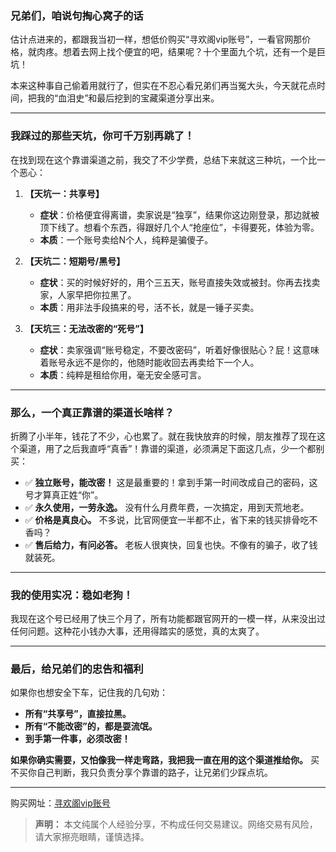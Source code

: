 

### 兄弟们，咱说句掏心窝子的话

估计点进来的，都跟我当初一样，想低价购买“寻欢阁vip账号”，一看官网那价格，就肉疼。想着去网上找个便宜的吧，结果呢？十个里面九个坑，还有一个是巨坑！

本来这种事自己偷着用就行了，但实在不忍心看兄弟们再当冤大头，今天就花点时间，把我的“血泪史”和最后挖到的宝藏渠道分享出来。

---

### 我踩过的那些天坑，你可千万别再跳了！

在找到现在这个靠谱渠道之前，我交了不少学费，总结下来就这三种坑，一个比一个恶心：

1.  **【天坑一：共享号】**
    *   **症状**：价格便宜得离谱，卖家说是“独享”，结果你这边刚登录，那边就被顶下线了。想看个东西，得跟好几个人“抢座位”，卡得要死，体验为零。
    *   **本质**：一个账号卖给N个人，纯粹是骗傻子。

2.  **【天坑二：短期号/黑号】**
    *   **症状**：买的时候好好的，用个三五天，账号直接失效或被封。你再去找卖家，人家早把你拉黑了。
    *   **本质**：用非法手段搞来的号，活不长，就是一锤子买卖。

3.  **【天坑三：无法改密的“死号”】**
    *   **症状**：卖家强调“账号稳定，不要改密码”，听着好像很贴心？屁！这意味着账号永远不是你的，他随时能收回去再卖给下一个人。
    *   **本质**：纯粹是租给你用，毫无安全感可言。

---

### 那么，一个真正靠谱的渠道长啥样？

折腾了小半年，钱花了不少，心也累了。就在我快放弃的时候，朋友推荐了现在这个渠道，用了之后我直呼“真香”！靠谱的渠道，必须满足下面这几点，少一个都别买：

*   ✅ **独立账号，能改密！** 这是最重要的！拿到手第一时间改成自己的密码，这号才算真正姓“你”。
*   ✅ **永久使用，一劳永逸。** 没有什么月费年费，一次搞定，用到天荒地老。
*   ✅ **价格是真良心。** 不多说，比官网便宜一半都不止，省下来的钱买排骨吃不香吗？
*   ✅ **售后给力，有问必答。** 老板人很爽快，回复也快。不像有的骗子，收了钱就装死。

---

### 我的使用实况：稳如老狗！

我现在这个号已经用了快三个月了，所有功能都跟官网开的一模一样，从来没出过任何问题。这种花小钱办大事，还用得踏实的感觉，真的太爽了。

---

### 最后，给兄弟们的忠告和福利

如果你也想安全下车，记住我的几句劝：

*   **所有“共享号”，直接拉黑。**
*   **所有“不能改密”的，都是耍流氓。**
*   **到手第一件事，必须改密！**


**如果你确实需要，又怕像我一样走弯路，我把我一直在用的这个渠道推给你。** 买不买你自己判断，我只负责分享个靠谱的路子，让兄弟们少踩点坑。

---
购买网址：[寻欢阁vip账号](https://2020234.xyz)
> **声明：** 本文纯属个人经验分享，不构成任何交易建议。网络交易有风险，请大家擦亮眼睛，谨慎选择。

